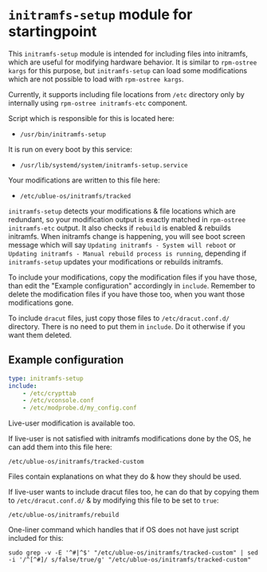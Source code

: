 # `initramfs-setup` module for startingpoint

This `initramfs-setup` module is intended for including files into initramfs, which are useful for modifying hardware behavior.
It is similar to `rpm-ostree kargs` for this purpose, but `initramfs-setup` can load some modifications which are not possible to load with `rpm-ostree kargs`.

Currently, it supports including file locations from `/etc` directory only by internally using `rpm-ostree initramfs-etc` component.

Script which is responsible for this is located here:

- `/usr/bin/initramfs-setup`

It is run on every boot by this service:

- `/usr/lib/systemd/system/initramfs-setup.service`

Your modifications are written to this file here:

- `/etc/ublue-os/initramfs/tracked`

`initramfs-setup` detects your modifications & file locations which are redundant, so your modification output is exactly matched in `rpm-ostree initramfs-etc` output. It also checks if `rebuild` is enabled & rebuilds initramfs. When initramfs change is happening, you will see boot screen message which will say `Updating initramfs - System will reboot` or `Updating initramfs - Manual rebuild process is running`, depending if `initramfs-setup` updates your modifications or rebuilds initramfs.

To include your modifications, copy the modification files if you have those, than edit the "Example configuration" accordingly in `include`.
Remember to delete the modification files if you have those too, when you want those modifications gone.

To include `dracut` files, just copy those files to `/etc/dracut.conf.d/` directory. There is no need to put them in `include`. Do it otherwise if you want them deleted.

## Example configuration

```yaml
type: initramfs-setup
include:
    - /etc/crypttab
    - /etc/vconsole.conf
    - /etc/modprobe.d/my_config.conf
```

Live-user modification is available too.

If live-user is not satisfied with initramfs modifications done by the OS, he can add them into this file here:

`/etc/ublue-os/initramfs/tracked-custom`

Files contain explanations on what they do & how they should be used.

If live-user wants to include dracut files too, he can do that by copying them to `/etc/dracut.conf.d/`
& by modifying this file to be set to `true`:

`/etc/ublue-os/initramfs/rebuild`

One-liner command which handles that if OS does not have just script included for this:

`sudo grep -v -E '^#|^$' "/etc/ublue-os/initramfs/tracked-custom" | sed -i '/^[^#]/ s/false/true/g' "/etc/ublue-os/initramfs/tracked-custom"`
